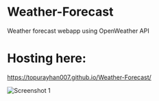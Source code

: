 # Weather-Forecast
Weather forecast webapp using OpenWeather API

# Hosting here:
https://topurayhan007.github.io/Weather-Forecast/


![Screenshot 1](media/1.jpg)
